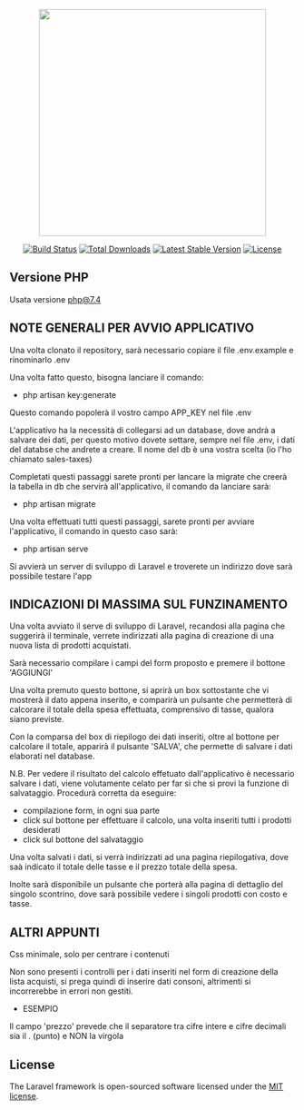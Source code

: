 <p align="center"><a href="https://laravel.com" target="_blank"><img src="https://raw.githubusercontent.com/laravel/art/master/logo-lockup/5%20SVG/2%20CMYK/1%20Full%20Color/laravel-logolockup-cmyk-red.svg" width="400"></a></p>

<p align="center">
<a href="https://travis-ci.org/laravel/framework"><img src="https://travis-ci.org/laravel/framework.svg" alt="Build Status"></a>
<a href="https://packagist.org/packages/laravel/framework"><img src="https://img.shields.io/packagist/dt/laravel/framework" alt="Total Downloads"></a>
<a href="https://packagist.org/packages/laravel/framework"><img src="https://img.shields.io/packagist/v/laravel/framework" alt="Latest Stable Version"></a>
<a href="https://packagist.org/packages/laravel/framework"><img src="https://img.shields.io/packagist/l/laravel/framework" alt="License"></a>
</p>

## Versione PHP

Usata versione php@7.4

## NOTE GENERALI PER AVVIO APPLICATIVO

Una volta clonato il repository, sarà necessario copiare il file .env.example e rinominarlo .env

Una volta fatto questo, bisogna lanciare il comando:
- php artisan key:generate

Questo comando popolerà il vostro campo APP_KEY nel file .env

L'applicativo ha la necessità di collegarsi ad un database, dove andrà a salvare dei dati, per questo motivo dovete settare, sempre nel file .env, i dati del databse che andrete a creare. Il nome del db è una vostra scelta (io l'ho chiamato sales-taxes)

Completati questi passaggi sarete pronti per lancare la migrate che creerà la tabella in db che servirà all'applicativo, il comando da lanciare sarà:
- php artisan migrate

Una volta effettuati tutti questi passaggi, sarete pronti per avviare l'applicativo,
il comando in questo caso sarà:
- php artisan serve

Si avvierà un server di sviluppo di Laravel e troverete un indirizzo dove sarà possibile testare l'app

## INDICAZIONI DI MASSIMA SUL FUNZINAMENTO

Una volta avviato il serve di sviluppo di Laravel, recandosi alla pagina che suggerirà il terminale, verrete indirizzati alla pagina di creazione di una nuova lista di prodotti acquistati.

Sarà necessario compilare i campi del form proposto e premere il bottone 'AGGIUNGI'

Una volta premuto questo bottone, si aprirà un box sottostante che vi mostrerà il dato appena inserito, e comparirà un pulsante che permetterà di calcorare il totale della spesa effettuata, comprensivo di tasse, qualora siano previste.

Con la comparsa del box di riepilogo dei dati inseriti, oltre al bottone per calcolare il totale, apparirà il pulsante 'SALVA', che permette di salvare i dati elaborati nel database.

N.B. Per vedere il risultato del calcolo effetuato dall'applicativo è necessario salvare i dati, viene volutamente celato per far si che si provi la funzione di salvataggio.
Procedurà corretta da eseguire:
- compilazione form, in ogni sua parte
- click sul bottone per effettuare il calcolo, una volta inseriti tutti i prodotti desiderati
- click sul bottone del salvataggio

Una volta salvati i dati, si verrà indirizzati ad una pagina riepilogativa, dove saà indicato il totale delle tasse e il prezzo totale della spesa.

Inolte sarà disponibile un pulsante che porterà alla pagina di dettaglio del singolo scontrino, dove sarà possibile vedere i singoli prodotti con costo e tasse.


## ALTRI APPUNTI

Css minimale, solo per centrare i contenuti

Non sono presenti i controlli per i dati inseriti nel form di creazione della lista acquisti, si prega quindi di inserire dati consoni, altrimenti si incorrerebbe in errori non gestiti.

- ESEMPIO

Il campo 'prezzo' prevede che il separatore tra cifre intere e cifre decimali sia il . (punto) e NON la virgola

## License

The Laravel framework is open-sourced software licensed under the [MIT license](https://opensource.org/licenses/MIT).





